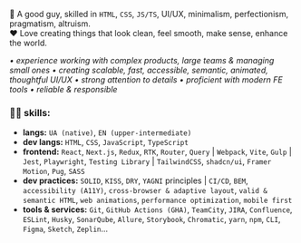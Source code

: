 🐸 A good guy, skilled in `HTML`, `CSS`, `JS/TS`, UI/UX, minimalism, perfectionism, pragmatism, altruism. </br>
❤️ Love creating things that look clean, feel smooth, make sense, enhance the world.

_• experience working with complex products, large teams & managing small ones • creating scalable, fast, accessible, semantic, animated, thoughtful UI/UX • strong attention to details • proficient with modern FE tools • reliable & responsible_

### 🤹‍♂️ skills:
- **langs:** `UA (native)`, `EN (upper-intermediate)`
- **dev langs:** `HTML`, `CSS`, `JavaScript`, `TypeScript`
- **frontend:** `React`, `Next.js`, `Redux`, `RTK`, `Router`, `Query` | `Webpack`, `Vite`, `Gulp` | `Jest`, `Playwright`, `Testing Library` | `TailwindCSS`, `shadcn/ui`, `Framer Motion`, `Pug`, `SASS`
- **dev practices:** `SOLID`, `KISS`, `DRY`, `YAGNI` principles | `CI/CD`, `BEM`, `accessibility (A11Y)`, `cross-browser & adaptive layout`, `valid & semantic HTML`, `web animations`, `performance optimization`, `mobile first`
- **tools & services:** `Git`, `GitHub Actions (GHA)`, `TeamCity`, `JIRA`, `Confluence`, `ESLint`, `Husky`, `SonarQube`, `Allure`, `Storybook`, `Chromatic`, `yarn`, `npm`, `CLI`, `Figma`, `Sketch`, `Zeplin`...

<!---
romkolisnyk/romkolisnyk is a ✨ special ✨ repository because its `README.md` (this file) appears on your GitHub profile.
You can click the Preview link to take a look at your changes.
--->
